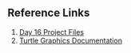 ## Reference Links

1.  [Day 16 Project Files](https://replit.com/@meswapnilk?path=folder/Python%20Day%2014)
2.  [Turtle Graphics Documentation](https://docs.python.org/3/library/turtle.html)